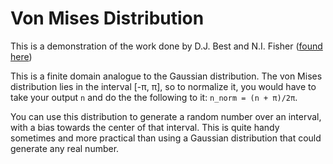 # Von Mises Distribution

This is a demonstration of the work done by D.J. Best and N.I. Fisher ([found here](https://www.researchgate.net/profile/Nicholas_Fisher11/publication/246035131_Efficient_Simulation_of_the_von_Mises_Distribution/links/5a1cd6a3aca2726120b25d4a/Efficient-Simulation-of-the-von-Mises-Distribution.pdf))

This is a finite domain analogue to the Gaussian distribution. The von Mises distribution lies in the interval [-π, π], so to normalize it, you would have to take your output `n` and do the the following to it: `n_norm = (n + π)/2π`.

You can use this distribution to generate a random number over an interval, with a bias towards the center of that interval. This is quite handy sometimes and more practical than using a Gaussian distribution that could generate any real number.
